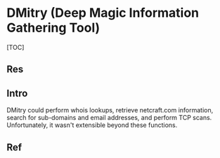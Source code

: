 # DMitry (Deep Magic Information Gathering Tool)

[TOC]



## Res


## Intro
DMitry could perform whois lookups, retrieve netcraft.com information, search for sub-domains and email addresses, and perform TCP scans. Unfortunately, it wasn't extensible beyond these functions.



## Ref

